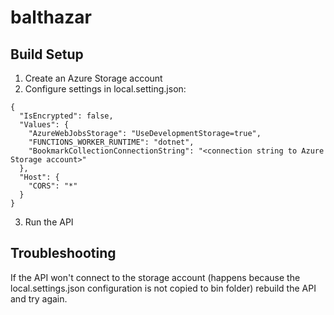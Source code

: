 # balthazar

## Build Setup

1. Create an Azure Storage account
2. Configure settings in local.setting.json:
```
{
  "IsEncrypted": false,
  "Values": {
    "AzureWebJobsStorage": "UseDevelopmentStorage=true",
    "FUNCTIONS_WORKER_RUNTIME": "dotnet",
    "BookmarkCollectionConnectionString": "<connection string to Azure Storage account>"
  },
  "Host": {
    "CORS": "*"
  }
}
```
3. Run the API

## Troubleshooting

If the API won't connect to the storage account (happens because the local.settings.json configuration is not copied to bin folder) rebuild the API and try again. 




